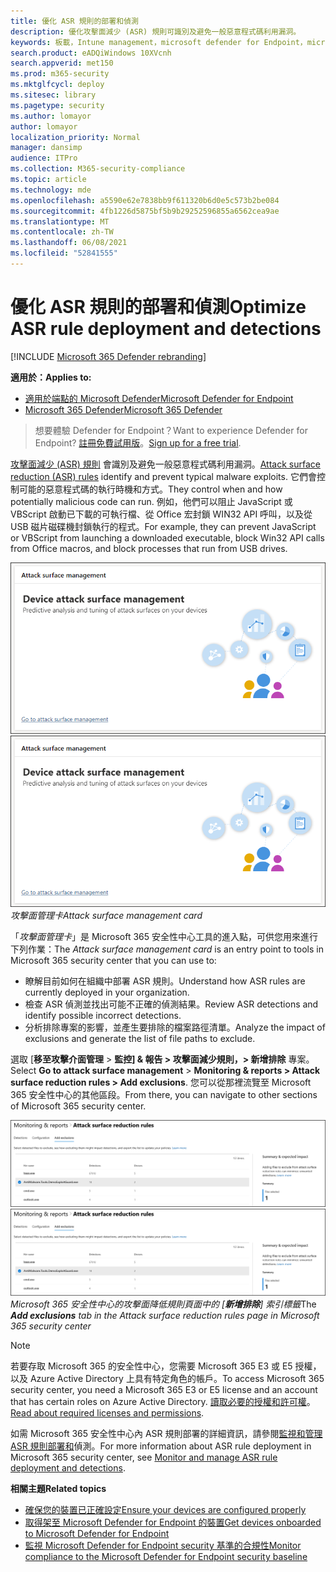 ```yaml
---
title: 優化 ASR 規則的部署和偵測
description: 優化攻擊面減少 (ASR) 規則可識別及避免一般惡意程式碼利用漏洞。
keywords: 板載，Intune management，microsoft defender for Endpoint，microsoft defender，Windows Defender，攻擊面降低，ASR，安全性基準
search.product: eADQiWindows 10XVcnh
search.appverid: met150
ms.prod: m365-security
ms.mktglfcycl: deploy
ms.sitesec: library
ms.pagetype: security
ms.author: lomayor
author: lomayor
localization_priority: Normal
manager: dansimp
audience: ITPro
ms.collection: M365-security-compliance
ms.topic: article
ms.technology: mde
ms.openlocfilehash: a5590e62e7838bb9f611320b6d0e5c573b2be084
ms.sourcegitcommit: 4fb1226d5875bf5b9b29252596855a6562cea9ae
ms.translationtype: MT
ms.contentlocale: zh-TW
ms.lasthandoff: 06/08/2021
ms.locfileid: "52841555"
---
```

# <a name="optimize-asr-rule-deployment-and-detections"></a><span data-ttu-id="d37eb-104">優化 ASR 規則的部署和偵測</span><span class="sxs-lookup"><span data-stu-id="d37eb-104">Optimize ASR rule deployment and detections</span></span>

[!INCLUDE [Microsoft 365 Defender rebranding](../../includes/microsoft-defender.md)]

<span data-ttu-id="d37eb-105">**適用於：**</span><span class="sxs-lookup"><span data-stu-id="d37eb-105">**Applies to:**</span></span>
- [<span data-ttu-id="d37eb-106">適用於端點的 Microsoft Defender</span><span class="sxs-lookup"><span data-stu-id="d37eb-106">Microsoft Defender for Endpoint</span></span>](https://go.microsoft.com/fwlink/p/?linkid=2154037)
- [<span data-ttu-id="d37eb-107">Microsoft 365 Defender</span><span class="sxs-lookup"><span data-stu-id="d37eb-107">Microsoft 365 Defender</span></span>](https://go.microsoft.com/fwlink/?linkid=2118804)

> <span data-ttu-id="d37eb-108">想要體驗 Defender for Endpoint？</span><span class="sxs-lookup"><span data-stu-id="d37eb-108">Want to experience Defender for Endpoint?</span></span> <span data-ttu-id="d37eb-109">[註冊免費試用版](https://www.microsoft.com/en-us/WindowsForBusiness/windows-atp?ocid=docs-wdatp-onboardconfigure-abovefoldlink)。</span><span class="sxs-lookup"><span data-stu-id="d37eb-109">[Sign up for a free trial](https://www.microsoft.com/en-us/WindowsForBusiness/windows-atp?ocid=docs-wdatp-onboardconfigure-abovefoldlink).</span></span>

<span data-ttu-id="d37eb-110">[攻擊面減少 (ASR) 規則](./attack-surface-reduction.md) 會識別及避免一般惡意程式碼利用漏洞。</span><span class="sxs-lookup"><span data-stu-id="d37eb-110">[Attack surface reduction (ASR) rules](./attack-surface-reduction.md) identify and prevent typical malware exploits.</span></span> <span data-ttu-id="d37eb-111">它們會控制可能的惡意程式碼的執行時機和方式。</span><span class="sxs-lookup"><span data-stu-id="d37eb-111">They control when and how potentially malicious code can run.</span></span> <span data-ttu-id="d37eb-112">例如，他們可以阻止 JavaScript 或 VBScript 啟動已下載的可執行檔、從 Office 宏封鎖 WIN32 API 呼叫，以及從 USB 磁片磁碟機封鎖執行的程式。</span><span class="sxs-lookup"><span data-stu-id="d37eb-112">For example, they can prevent JavaScript or VBScript from launching a downloaded executable, block Win32 API calls from Office macros, and block processes that run from USB drives.</span></span>

<span data-ttu-id="d37eb-113">![攻擊面管理卡](images/secconmgmt_asr_card.png)</span><span class="sxs-lookup"><span data-stu-id="d37eb-113">![Attack surface management card](images/secconmgmt_asr_card.png)</span></span><br>
<span data-ttu-id="d37eb-114">*攻擊面管理卡*</span><span class="sxs-lookup"><span data-stu-id="d37eb-114">*Attack surface management card*</span></span>

<span data-ttu-id="d37eb-115">「*攻擊面管理卡*」是 Microsoft 365 安全性中心工具的進入點，可供您用來進行下列作業：</span><span class="sxs-lookup"><span data-stu-id="d37eb-115">The *Attack surface management card* is an entry point to tools in Microsoft 365 security center that you can use to:</span></span>

* <span data-ttu-id="d37eb-116">瞭解目前如何在組織中部署 ASR 規則。</span><span class="sxs-lookup"><span data-stu-id="d37eb-116">Understand how ASR rules are currently deployed in your organization.</span></span>
* <span data-ttu-id="d37eb-117">檢查 ASR 偵測並找出可能不正確的偵測結果。</span><span class="sxs-lookup"><span data-stu-id="d37eb-117">Review ASR detections and identify possible incorrect detections.</span></span>
* <span data-ttu-id="d37eb-118">分析排除專案的影響，並產生要排除的檔案路徑清單。</span><span class="sxs-lookup"><span data-stu-id="d37eb-118">Analyze the impact of exclusions and generate the list of file paths to exclude.</span></span>

<span data-ttu-id="d37eb-119">選取 [**移至攻擊介面管理**  >  **監控] & 報告 > 攻擊面減少規則，> 新增排除** 專案。</span><span class="sxs-lookup"><span data-stu-id="d37eb-119">Select **Go to attack surface management** > **Monitoring & reports > Attack surface reduction rules > Add exclusions**.</span></span> <span data-ttu-id="d37eb-120">您可以從那裡流覽至 Microsoft 365 安全性中心的其他區段。</span><span class="sxs-lookup"><span data-stu-id="d37eb-120">From there, you can navigate to other sections of Microsoft 365 security center.</span></span>

<span data-ttu-id="d37eb-121">![Microsoft 365 security center 中的攻擊面降低規則頁面上新增排除標籤](images/secconmgmt_asr_m365exlusions.png)</span><span class="sxs-lookup"><span data-stu-id="d37eb-121">![Add exclusions tab in the Attack surface reduction rules page in Microsoft 365 security center](images/secconmgmt_asr_m365exlusions.png)</span></span><br>
<span data-ttu-id="d37eb-122">*Microsoft 365 安全性中心的攻擊面降低規則頁面中的 [**新增排除**] 索引標籤*</span><span class="sxs-lookup"><span data-stu-id="d37eb-122">The ***Add exclusions** tab in the Attack surface reduction rules page in Microsoft 365 security center*</span></span>

> [!NOTE]
> <span data-ttu-id="d37eb-123">若要存取 Microsoft 365 的安全性中心，您需要 Microsoft 365 E3 或 E5 授權，以及 Azure Active Directory 上具有特定角色的帳戶。</span><span class="sxs-lookup"><span data-stu-id="d37eb-123">To access Microsoft 365 security center, you need a Microsoft 365 E3 or E5 license and an account that has certain roles on Azure Active Directory.</span></span> <span data-ttu-id="d37eb-124">[讀取必要的授權和許可權](/office365/securitycompliance/microsoft-security-and-compliance#required-licenses-and-permissions)。</span><span class="sxs-lookup"><span data-stu-id="d37eb-124">[Read about required licenses and permissions](/office365/securitycompliance/microsoft-security-and-compliance#required-licenses-and-permissions).</span></span>

<span data-ttu-id="d37eb-125">如需 Microsoft 365 安全性中心內 ASR 規則部署的詳細資訊，請參閱[監視和管理 ASR 規則部署和](/office365/securitycompliance/monitor-devices#monitor-and-manage-asr-rule-deployment-and-detections)偵測。</span><span class="sxs-lookup"><span data-stu-id="d37eb-125">For more information about ASR rule deployment in Microsoft 365 security center, see [Monitor and manage ASR rule deployment and detections](/office365/securitycompliance/monitor-devices#monitor-and-manage-asr-rule-deployment-and-detections).</span></span>

<span data-ttu-id="d37eb-126">**相關主題**</span><span class="sxs-lookup"><span data-stu-id="d37eb-126">**Related topics**</span></span>

* [<span data-ttu-id="d37eb-127">確保您的裝置已正確設定</span><span class="sxs-lookup"><span data-stu-id="d37eb-127">Ensure your devices are configured properly</span></span>](configure-machines.md)
* [<span data-ttu-id="d37eb-128">取得架至 Microsoft Defender for Endpoint 的裝置</span><span class="sxs-lookup"><span data-stu-id="d37eb-128">Get devices onboarded to Microsoft Defender for Endpoint</span></span>](configure-machines-onboarding.md)
* [<span data-ttu-id="d37eb-129">監視 Microsoft Defender for Endpoint security 基準的合規性</span><span class="sxs-lookup"><span data-stu-id="d37eb-129">Monitor compliance to the Microsoft Defender for Endpoint security baseline</span></span>](configure-machines-security-baseline.md)
